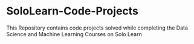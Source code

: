 # SoloLearn-Code-Projects

This Repository contains code projects solved while completing the
Data Science and Machine Learning Courses on Solo Learn
